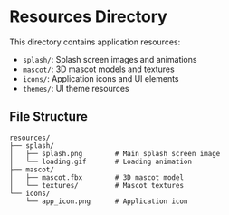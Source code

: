 # Resources Directory

This directory contains application resources:

- `splash/`: Splash screen images and animations
- `mascot/`: 3D mascot models and textures
- `icons/`: Application icons and UI elements
- `themes/`: UI theme resources

## File Structure
```
resources/
├── splash/
│   ├── splash.png        # Main splash screen image
│   └── loading.gif       # Loading animation
├── mascot/
│   ├── mascot.fbx        # 3D mascot model
│   └── textures/         # Mascot textures
└── icons/
    └── app_icon.png      # Application icon
```
